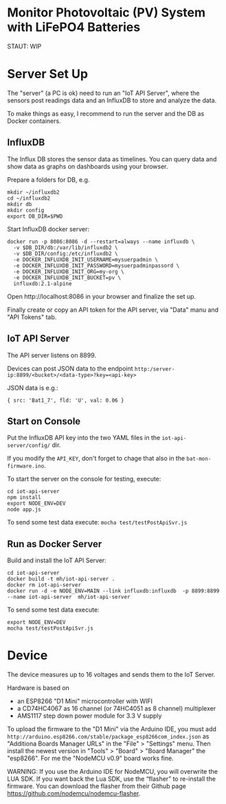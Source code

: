 # Monitor Photovoltaic (PV) System with LiFePO4 Batteries

STAUT: WIP

# Server Set Up

The "server" (a PC is ok) need to run an "IoT API Server", where the sensors post readings data and an InfluxDB to store and analyze the data.

To make things as easy, I recommend to run the server and the DB as Docker containers.

## InfluxDB

The Influx DB stores the sensor data as timelines. 
You can query data and show data as graphs on dashboards using your browser.

Prepare a folders for DB, e.g. 

    mkdir ~/influxdb2
    cd ~/influxdb2
    mkdir db
    mkdir config
    export DB_DIR=$PWD

Start InfluxDB docker server:

    docker run -p 8086:8086 -d --restart=always --name influxdb \
      -v $DB_DIR/db:/var/lib/influxdb2 \
      -v $DB_DIR/config:/etc/influxdb2 \
      -e DOCKER_INFLUXDB_INIT_USERNAME=mysuerpadmin \
      -e DOCKER_INFLUXDB_INIT_PASSWORD=mysuerpadminpassord \
      -e DOCKER_INFLUXDB_INIT_ORG=my-org \
      -e DOCKER_INFLUXDB_INIT_BUCKET=pv \
      influxdb:2.1-alpine

Open http://localhost:8086 in your browser and finalize the set up.

Finally create or copy an API token for the API server, via "Data" manu and "API Tokens" tab.

## IoT API Server 

The API server listens on 8899.

Devices can post JSON data to the endpoint 
`http:/server-ip:8899/<bucket>/<data-type>?key=<api-key>`

JSON data is e.g.:

    { src: 'Bat1_7', fld: 'U', val: 0.06 }

## Start on Console

Put the InfluxDB API key into the two YAML files in the `iot-api-server/config/` dir.

If you modify the `API_KEY`, don't forget to chage that also in the `bat-mon-firmware.ino`.

To start the server on the console for testing, execute:

    cd iot-api-server
    npm install
    export NODE_ENV=DEV
    node app.js

To send some test data execute: `mocha test/testPostApiSvr.js`

## Run as Docker Server

Build and install the IoT API Server:

    cd iot-api-server
    docker build -t mh/iot-api-server . 
    docker rm iot-api-server
    docker run -d -e NODE_ENV=MAIN --link influxdb:influxdb  -p 8899:8899  --name iot-api-server  mh/iot-api-server

To send some test data execute: 

    export NODE_ENV=DEV
    mocha test/testPostApiSvr.js

# Device

The device measures up to 16 voltages and sends them to the IoT Server. 

Hardware is based on 
- an ESP8266 "D1 Mini" microcontroller with WIFI
- a CD74HC4067 as 16 channel (or 74HC4051 as 8 channel) multiplexer
- AMS1117 step down power module for 3.3 V supply


To upload the firmware to the "D1 Mini" via the Arduino IDE, 
you must add `http://arduino.esp8266.com/stable/package_esp8266com_index.json` as 
"Additiona Boards Manager URLs" in the "File" > "Settings" menu. 
Then install the newest version in "Tools" > "Board" > "Board Manager" the "esp8266".
For me the "NodeMCU v0.9" board works fine.

WARNING: If you use the Arduino IDE for NodeMCU, you will overwrite the LUA SDK. 
If you want back the Lua SDK, use the “flasher” to re-install the firmware. 
You can download the flasher from their Github page https://github.com/nodemcu/nodemcu-flasher.